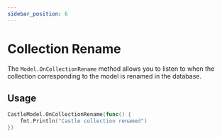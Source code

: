 ```yaml
---
sidebar_position: 6
---
```


# Collection Rename

The `Model.OnCollectionRename` method allows you to listen to when the collection corresponding to the model is renamed in the database.

## Usage

```go
CastleModel.OnCollectionRename(func() {
	fmt.Println("Castle collection renamed")
})
```
